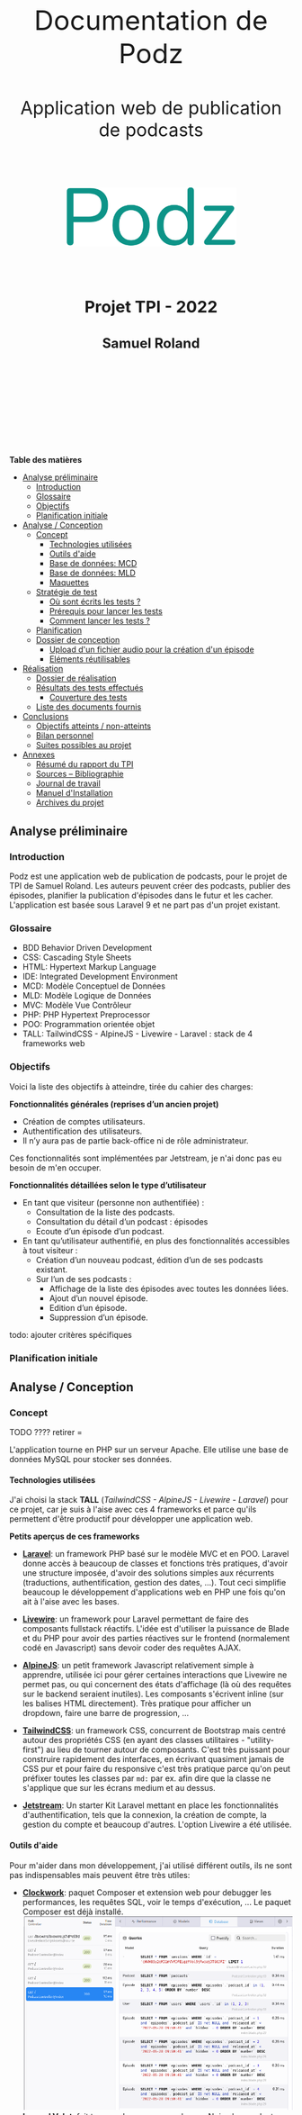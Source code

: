 
<div style="text-align: center; padding: 150px 0px;">
<p style="text-align: center; border: none; font-size: 3rem;">Documentation de Podz</p>
<p style="text-align: center; border: none; font-size: 2rem;">Application web de publication de podcasts</p>
<div style="display:flex; padding: 50px 100px; justify-content: center; font-family: Fira Code;">
<img src="logo.png" style="box-shadow: none">
</div>
<h2 style="text-align: center; font-size: 1.8rem;">Projet TPI - 2022</h2>
<h2 style="text-align: center; font-size: 1.5rem;">Samuel Roland</h2>

</div>

<div class="page"/> 

<div class="toc">

**Table des matières**
- [Analyse préliminaire](#analyse-préliminaire)
  - [Introduction](#introduction)
  - [Glossaire](#glossaire)
  - [Objectifs](#objectifs)
  - [Planification initiale](#planification-initiale)
- [Analyse / Conception](#analyse--conception)
  - [Concept](#concept)
    - [Technologies utilisées](#technologies-utilisées)
    - [Outils d'aide](#outils-daide)
    - [Base de données: MCD](#base-de-données-mcd)
    - [Base de données: MLD](#base-de-données-mld)
    - [Maquettes](#maquettes)
  - [Stratégie de test](#stratégie-de-test)
    - [Où sont écrits les tests ?](#où-sont-écrits-les-tests-)
    - [Prérequis pour lancer les tests](#prérequis-pour-lancer-les-tests)
    - [Comment lancer les tests ?](#comment-lancer-les-tests-)
  - [Planification](#planification)
  - [Dossier de conception](#dossier-de-conception)
    - [Upload d'un fichier audio pour la création d'un épisode](#upload-dun-fichier-audio-pour-la-création-dun-épisode)
    - [Eléments réutilisables](#eléments-réutilisables)
- [Réalisation](#réalisation)
  - [Dossier de réalisation](#dossier-de-réalisation)
  - [Résultats des tests effectués](#résultats-des-tests-effectués)
    - [Couverture des tests](#couverture-des-tests)
  - [Liste des documents fournis](#liste-des-documents-fournis)
- [Conclusions](#conclusions)
  - [Objectifs atteints / non-atteints](#objectifs-atteints--non-atteints)
  - [Bilan personnel](#bilan-personnel)
  - [Suites possibles au projet](#suites-possibles-au-projet)
- [Annexes](#annexes)
  - [Résumé du rapport du TPI](#résumé-du-rapport-du-tpi)
  - [Sources – Bibliographie](#sources--bibliographie)
  - [Journal de travail](#journal-de-travail)
  - [Manuel d'Installation](#manuel-dinstallation)
  - [Archives du projet](#archives-du-projet)

</div>

<div class="page"/><!-- saut de page -->

## Analyse préliminaire
### Introduction

Podz est une application web de publication de podcasts, pour le projet de TPI de Samuel Roland. Les auteurs peuvent créer des podcasts, publier des épisodes, planifier la publication d'épisodes dans le futur et les cacher. L'application est basée sous Laravel 9 et ne part pas d'un projet existant. <!-- pas "part de zéro" -->

### Glossaire

- BDD Behavior Driven Development
- CSS: Cascading Style Sheets
- HTML: Hypertext Markup Language
- IDE: Integrated Development Environment
- MCD: Modèle Conceptuel de Données
- MLD: Modèle Logique de Données
- MVC: Modèle Vue Contrôleur
- PHP: PHP Hypertext Preprocessor
- POO: Programmation orientée objet
- TALL: TailwindCSS - AlpineJS - Livewire - Laravel : stack de 4 frameworks web

### Objectifs

Voici la liste des objectifs à atteindre, tirée du cahier des charges:

**Fonctionnalités générales (reprises d’un ancien projet)**
- Création de comptes utilisateurs.
- Authentification des utilisateurs.
- Il n’y aura pas de partie back-office ni de rôle administrateur.

Ces fonctionnalités sont implémentées par Jetstream, je n'ai donc pas eu besoin de m'en occuper.

**Fonctionnalités détaillées selon le type d’utilisateur**
- En tant que visiteur (personne non authentifiée) :
  - Consultation de la liste des podcasts.
  - Consultation du détail d’un podcast : épisodes
  - Ecoute d’un épisode d’un podcast.
- En tant qu’utilisateur authentifié, en plus des fonctionnalités accessibles à tout visiteur :
    - Création d’un nouveau podcast, édition d’un de ses podcasts existant.  
  - Sur l’un de ses podcasts :
    - Affichage de la liste des épisodes avec toutes les données liées.
    - Ajout d’un nouvel épisode.
    - Edition d’un épisode.
    - Suppression d’un épisode.

todo: ajouter critères spécifiques
<!-- 

Ce chapitre énumère les objectifs du projet. L'atteinte ou non de ceux-ci devra pouvoir être contrôlée à la fin du projet. Les objectifs pourront éventuellement être revus après l'analyse. 

Ces éléments peuvent être repris des spécifications de départ.
-->

### Planification initiale
<!--
Ce chapitre montre la planification du projet. Celui-ci peut être découpé en tâches qui seront planifiées. Il s'agit de la première planification du projet, celle-ci devra être revue après l'analyse. Cette planification sera présentée sous la forme d'un diagramme.

Ces éléments peuvent être repris des spécifications de départ.
-->
<div class="page"/>

## Analyse / Conception
### Concept

TODO ???? retirer =

L'application tourne en PHP sur un serveur Apache. Elle utilise une base de données MySQL pour stocker ses données.

#### Technologies utilisées
J'ai choisi la stack **TALL** (*TailwindCSS - AlpineJS - Livewire - Laravel*) pour ce projet, car je suis à l'aise avec ces 4 frameworks et parce qu'ils permettent d'être productif pour développer une application web.

**Petits aperçus de ces frameworks**
- **[Laravel](https://laravel.com/)**: un framework PHP basé sur le modèle MVC et en POO. Laravel donne accès à beaucoup de classes et fonctions très pratiques, d'avoir une structure imposée, d'avoir des solutions simples aux récurrents (traductions, authentification, gestion des dates, ...). Tout ceci simplifie beaucoup le développement d'applications web en PHP une fois qu'on ait à l'aise avec les bases.
- **[Livewire](https://laravel-livewire.com/)**: un framework pour Laravel permettant de faire des composants fullstack réactifs. L'idée est d'utiliser la puissance de Blade et du PHP pour avoir des parties réactives sur le frontend (normalement codé en Javascript) sans devoir coder des requêtes AJAX.
- **[AlpineJS](https://alpinejs.dev/)**: un petit framework Javascript relativement simple à apprendre, utilisée ici pour gérer certaines interactions que Livewire ne permet pas, ou qui concernent des états d'affichage (là où des requêtes sur le backend seraient inutiles). Les composants s'écrivent inline (sur les balises HTML directement). Très pratique pour afficher un dropdown, faire une barre de progression, ...
- **[TailwindCSS](https://tailwindcss.com/)**: un framework CSS, concurrent de Bootstrap mais centré autour des propriétés CSS (en ayant des classes utilitaires - "utility-first") au lieu de tourner autour de composants. C'est très puissant pour construire rapidement des interfaces, en écrivant quasiment jamais de CSS pur et pour faire du responsive c'est très pratique parce qu'on peut préfixer toutes les classes par `md:` par ex. afin dire que la classe ne s'applique que sur les écrans medium et au dessus.

- **[Jetstream](https://jetstream.laravel.com/2.x/introduction.html)**: Un starter Kit Laravel mettant en place les fonctionnalités d'authentification, tels que la connexion, la création de compte, la gestion du compte et beaucoup d'autres. L'option Livewire a été utilisée.

#### Outils d'aide
Pour m'aider dans mon développement, j'ai utilisé différent outils, ils ne sont pas indispensables mais peuvent être très utiles:
- **[Clockwork](https://underground.works/clockwork/)**: paquet Composer et extension web pour debugger les performances, les requêtes SQL, voir le temps d'exécution, ... Le paquet Composer est déjà installé.
![clockwork](imgs/clockwork.png)
- **[Laravel Valet](https://laravel.com/docs/9.x/valet)**: fait tourner des serveurs web avec Nginx les rendant accessibles via des domaines en .test. Ce qui me permet de faire tourner mon serveur sous `podz.test` sans avoir besoin de me soucier de démarrer et d'arrêter ce serveur ni de gérer plusieurs ports quand plusieurs serveurs sont allumés. Fonctionne pour MacOS, mais des forks pour [Windows](https://github.com/cretueusebiu/valet-windows) et [Linux](https://cpriego.github.io/valet-linux/) existent également. Attention à bien suivre la procédure d'installation pour ne pas être coupé d'internet à cause du DNS local mal configuré.
![valet](imgs/valet.png)

</div>

<div class="page"/>

#### Base de données: MCD
![MCD](MCD.png)
</div>

**Spécificités dans Episodes**:
- Les combinaisons du Numéro et du podcast lié, ainsi que le titre et le podcast lié, sont uniques (exemple: on ne peut pas avoir 2 fois un épisode 4 du podcast "Summer stories", et on ne peut pas avoir 2 fois un épisode nommé "Summer 2020 review" du podcast "Summer stories").
- La date de création est définie par la date de création de l'épisode sur la plateforme (avec l'upload du fichier), peu importe ses autres informations (la publication ou l'état caché n'a pas d'influence sur cette date). Cette date ne change jamais et est affichée qu'à l'auteur.
- La date de publication peut être dans le passé ou mais aussi dans le futur. Si elle est dans le futur, l'épisode n'est pas encore publié (jusqu'à la date définie). Ceci permet de programmer dans le futur une publication.
- Le champ Caché est par défaut à Faux et n'a pas d'effet dans ce cas. S'il est Vrai, l'épisode ne sera pas visible dans les détails du podcast.

**Spécificités dans Podcasts**:
- La combinaison du titre et de l'auteur est unique. Exemple: Michelle ne peut pas publier 2 podcasts s'appelant "My story", par contre Michelle et Bob peuvent chacun publier 1 podcast nommé "My story".

<div class="together">

#### Base de données: MLD
![MLD](MLD.png)

Ce MLD n'a pas été fait à la main mais a été rétro-ingéniéré depuis la base de données, après avoir codé les migrations. Certains champs sont créés par une migration générée par Jetstream, je n'en ai pas besoin mais je ne vais pas les retirer au risque de casser certaines parties existantes. Ce MLD omet volontairement les tables générées par Laravel et propres à chaque application Laravel (`sessions`, `migrations`, ...), une partie provient de migrations créées par Jetstream. Ne vous étonnez donc pas de trouver d'autres tables dans la base de données, car je ne les utilise pas directement. 

todo: documenter spécificités.
Les champs `created_at` et `updated_at` sont gérés automatiquement par Laravel, je n'utilise que le `created_at` en lecture seulement.

<!--
Le concept complet avec toutes ses annexes :

Par exemple : 
•	Multimédia: carte de site, maquettes papier, story board préliminaire, …
•	Bases de données: interfaces graphiques, modèle conceptuel.
•	Programmation: interfaces graphiques, maquettes, analyse fonctionnelle…
•	…
-->
<div class="together">

#### Maquettes
Pour pouvoir utiliser les fonctionnalités requises, voici la liste complète des pages existantes et leur maquette:

- Page Connexion
- Page Inscription
- Page Liste des podcasts
- Page Détails d'un podcast (visiteur)
- Page Détails et édition d'un podcast (auteur)
- Page Création d'un podcast

</div>

**Page Connexion**  
![page](models/Connexion.png)

**Page Inscription**  
![page](models/Inscription.png)

<div class="together">

**Page Liste des podcasts**  
Cette page est visible publiquement et c'est la page par défaut de l'application, on y accède également via le bouton Podcasts en haut à gauche. On peut cliquer sur un podcast pour accéder à ses détails.
![page](models/Podcasts_page.png)
</div>

<div class="together">

**Page Détails d'un podcast**

**Vue visiteur**  
Les visiteurs ne voient que les épisodes qui sont visibles et qu'une partie de leurs informations. Ils ne voient que le numéro, le titre, la description, l'audio et la date (mais sans l'heure et la minute de publication).
![page](models/Page_d%C3%A9tails_podcast_visiteur.png)
</div>

<div class="together">

**Vue Détails et édition pour auteur**  
L'auteur voit toutes les informations de ses podcasts contrairement au visiteur. L'auteur a une vue visiteur sur les podcasts qui ne lui appartiennent pas. Nous sommes le 09.05.2022 dans cette maquette, l'épisode 4 est caché et le 5 est planifié pour le 10.05.2022 à 15:08. L'épisode 4 est caché parce que l'auteur a décidé après coup de le remettre en privé. Voici l'apparance de la page quand un auteur la charge.
![page](models/Page_d%C3%A9tails_podcast_auteur.png)
Quand l'auteur clique sur les icônes d'édition, des formulaires s'affichent pour les éléments sélectionnés afin de permettre l'édition ou la suppression. Ici l'auteur crée un 5 ème épisode planifiée qui ne sera publié que le lendemain à 15h08. On peut éditer plusieurs éléments à la fois, il n'y aura pas de conflit.
![page](models/Page_d%C3%A9tails_podcast_panneaux_%C3%A9dition.png)

</div>

<div class="together">

**Page Création d'un podcast**  
Simple formulaire pour créer un nouveau podcast, avec affichage des erreurs en dessous des champs si jamais les valeurs rentrées sont invalides.
![page](models/Page_cr%C3%A9er_podcast.png)
</div>

<div class="together">

### Stratégie de test

<!--

Décrire la stratégie globale de test: 

•	types de des tests et ordre dans lequel ils seront effectués.
•	les moyens à mettre en œuvre.
•	couverture des tests (tests exhaustifs ou non, si non, pourquoi ?).
•	données de test à prévoir (données réelles ?).
•	les testeurs extérieurs éventuels.
-->

Cette section concerne la manière dont est testé Podz durant le projet et à la fin. Je teste manuellement les fonctionnalités dans son navigateur (Firefox) et écrit aussi des tests automatisés avec PHPUnit (un framework PHP de tests). La plupart des fonctionnalités sont couvertes par ces tests automatisés et quand cela n'est pas le cas, je regarde à la main si cela fonctionne. Les factories et le seeder écrits sont également très utile pour les tests. 

La stratégie de développement est le BDD (Behavior Driven Development). Cela consiste à écrire des tests qui testent le comportement avant de coder, s'assurer que le test plante, puis développer jusqu'à que le test passe. Ensuite on peut refactoriser pour augmenter la qualité tout en s'assurant que cela fonctionne.  
Toute la suite de tests est lancée très fréquemment (plusieurs fois par jour) pour s'assurer qu'une nouvelle fonctionnalité n'a pas cassé une autre en chemin.
</div>
<!-- todo: check BDD meaning -->

#### Où sont écrits les tests ?
Tous les tests se trouve dans le dossier `tests` à la racine du repository. Le dossier `Feature` contient les tests fonctionnels, `Unit` les tests unitaires et `Jetstream` les tests créé par Jetstream (ces derniers ont été déplacé de `Feature` afin de ne pas les exécuter constamment).

<!-- Check "test fonctionnel" -->

<div class="together">

</div>

#### Prérequis pour lancer les tests
Il est nécessaire d'avoir mis en place le projet et d'avoir l'extension PHP SQLite.

<!-- todo: à corriger -->
Avant chaque test, on retourne à l'état initiale grâce au trait `RefreshDatabase`. Puis le seeder `DatabaseSeeder` s'exécute graĉe au `$seed` défini à `true`. Ces 2 configurations sont faites dans `tests/TestCase.php`, ce qui permet au final que tous les tests sont lancées sur une base de données propre et remplie.

Afin de ne pas impacter la base de données de développement, les tests sont lancés sur une base de données SQLite en mémoire. Voici les lignes en bas du fichier de configuration de PHPUnit `phpunit.xml`, qui redéfinit 2 variables d'environnement permettant d'avoir une base de données en RAM.
```xml
<env name="DB_DATABASE" value=":memory:"/>
<env name="DB_CONNECTION" value="sqlite"/>
```
<div class="together">

#### Comment lancer les tests ?
Il y a différentes manières de lancer les tests dans un terminal dans le dossier du projet:
- `./vendor/bin/phpunit`
- `php artisan test`
- `phpunit` (si phpunit a été installé séparement)

Les tests en dehors du dossier `tests/Unit` et `tests/Feature` ne seront pas lancés. Pour exécuter les tests de Jetstream si besoin, il faut lancer `php artisan test tests/Jetstream`.

Vous pouvez passer des paramètres à `phpunit` (aussi possible pour la commande `php artisan test`).
</div>

**Exemples**:
1. pour exécuter seulement 1 test nommé `podcasts_page_exists`:  
`php artisan test --filter podcasts_page_exists`
1. pour exécuter une classe de tests donnée:  
`php artisan test tests/Feature/PodcastsTest.php`
1. pour exécuter les tests d'un dossier:  
`php artisan test tests/Unit`

Je recommande de configurer un raccourci dans votre IDE pour lancer les tests. J'ai utilisé ce réglage de raccourci dans VSCode pour lancer tous les tests lors d'un `ctrl+t ctrl+t`
```json
{
    "key": "ctrl+t ctrl+t",
    "command": "workbench.action.terminal.sendSequence",
    "args": {
        "text": "php artisan test\u000D"
    }
}
```

### Planification
<!--
Révision de la planification initiale du projet :

•	planning indiquant les dates de début et de fin du projet ainsi que le découpage connu des diverses phases. 
•	partage des tâches en cas de travail à plusieurs.

Il s’agit en principe de la planification définitive du projet. Elle peut être ensuite affinée (découpage des tâches). Si les délais doivent être ensuite modifiés, le responsable de projet doit être avisé, et les raisons doivent être expliquées dans l’historique.
-->

### Dossier de conception

**Résumé des podcats**  
Sur la page Podcasts, il y a un résumé des descriptions des podcasts, qui se limitent à 150 charactères (+3 petits points), puisque la description est trop longue pour être affichée entièrement et l'utilisation de `text-overflow: ellipsis` en CSS sur plusieurs lignes n'est pas très simple. Raccourcir en PHP était donc l'autre solution. Un attribute `summary` de la classe `Podcast` permet de récuperer facilement ce résumé. Si la description est plus courte que la limite, la description est utilisée.

**Visibilité des épisodes**

<!-- random note 

Pour qu'un épisode soit visible publiquement il faut que sa date de publication soit dans le passé et que son état Caché soit Faux.
-->

**Traduction**  
Pour que les messages d'erreurs soient en français. J'utilise le système d'internationalisation de Laravel et j'ai défini le français comme langue par défaut et l'anglais comme langue de repli ("fallback language") au cas où quelquechose n'aurait pas été traduit en français. J'ai dupliqué le fichier `lang/fr/validation.php` à partir `lang/en/validation.php` et j'ai traduit les erreurs que j'utilisais.


<!--
Fournir tous les document de conception:

•	le choix du matériel HW
•	le choix des systèmes d'exploitation pour la réalisation et l'utilisation
•	le choix des outils logiciels pour la réalisation et l'utilisation
•	site web: réaliser les maquettes avec un logiciel, décrire toutes les animations sur papier, définir les mots-clés, choisir une formule d'hébergement, définir la méthode de mise à jour, …
•	bases de données: décrire le modèle relationnel, le contenu détaillé des tables (caractéristiques de chaque champs) et les requêtes.
•	programmation et scripts: organigramme, architecture du programme, découpage modulaire, entrées-sorties des modules, pseudo-code / structogramme…

Le dossier de conception devrait permettre de sous-traiter la réalisation du projet !
-->
#### Upload d'un fichier audio pour la création d'un épisode
J'ai décidé de fixer la taille maximum d'upload de fichiers à 150MB. Cette limite est fixée dans l'application, au niveau de la validation à la création d'un épisode.
Ces 2 paramètres dans la configuration de PHP (fichier `php.ini`) doivent être augmentées au dessus de 150MB: `upload_max_filesize` et `post_max_size`.

#### Eléments réutilisables

**Le composant Field**  
Un composant Blade permettant d'abstraire les éléments communs à tous les champs de formulaire: l'affichage du label, le design basique, l'affichage des erreurs de validations.

Propriétés du composant
| Nom           | Type   | Requis | Description                                                                                                           |
| ------------- | ------ | ------ | --------------------------------------------------------------------------------------------------------------------- |
| `name`        | String | X      | Le nom technique du champ, utilisé pour l'attribut `name` de l'input et par le `@error()` et par la fonction `old()`. |
| `label`       | String |        | Nom du label au dessus du champ.                                                                                      |
| `type`        | String |        | Type de l'`<input>`. Par défaut `text`. Si `textarea` est donné, une balise `<textarea>` est utilisée à la place.     |
| `placeholder` | String |        | Un placeholder qui est ajouté directement sur le champ.                                                               |
| `cssOnField`  | String |        | Des classes CSS qui sont ajoutées directement sur le champ.                                                           |

Tous les autres attributs non reconnus sont transférés à la `div` racine du composant, ce qui permet d'ajouter du style ou d'autres attributs HTML. Tous les attributs commençant par `wire:model` sont ajoutés au champ pour permettre l'utilisation de ce composant avec Livewire.

Exemple d'utilisation:
```php
<form action="{{ route('podcasts.index') }}" method="POST">
<x-field label="Title" name="title"></x-field>
<x-field label="Description" type="textarea" name="description"></x-field>
<x-field label="Date de naissance" type="date" name="user.date"></x-field>
[...]
</form>
```

Un autre exemple d'utilisation dans le cas d'un formulaire géré par Livewire:
```php
<div>
    <x-field 
        wire:keyup.enter="update" 
        placeholder="Rentrez un titre court et marquant." 
        label="Title" name="podcast.title" 
        wire:model.lazy="podcast.title">
    </x-field>
    <x-field 
        label="Description" type="textarea" 
        name="podcast.description" wire:model.lazy="podcast.description">
    </x-field>
    @csrf
    <button wire:click.prevent="update" class="btn mt-1">Enregistrer</button>
</div>
```

**Classes CSS et couleurs**  
J'ai défini 3 nouvelles couleurs Tailwind, qu'on peut utiliser partout où les couleurs sont utiles avec TailwindCSS (`border-green`, `text-lightblue`, ...)
```javascript
//Extrait de tailwind.config.js
colors: {
    'green': '#0d9488',
    'blue': '#0d1594',
    'lightblue': '#0d159414',
}
```

Il y a aussi certaines classes CSS qui peuvent être utilisées pour avoir un design commun à travers l'interface:
- `text-info`: pour les messages d'informations
- `btn`: pour les boutons

<div class="page"/>

## Réalisation
### Dossier de réalisation

<!-- réduire taille du texte pour éviter les overflow-->
**Structure du repository**  
Certains dossiers de Laravel moins pertinents ont été remplacés par des `...`. Seulement les dossiers et les fichiers à la racine sont affichés. Uniquement ceux que j'ai utilisé sont définis.

```
podz                      Racine du repository
├─ app                                        
│   ├─ Actions                                        
│   │   ├─ Fortify                                        
│   │   └─ Jetstream                                        
│   ├─ Console                                        
│   ├─ Exceptions                                         
│   ├─ Http                                         
│   │   ├─ Controllers    Les classes contrôleurs                                    
│   │   ├─ Livewire                                         
│   │   └─ Middleware                                         
│   ├─ Models             Les classes modèles                            
│   ├─ Providers                                        
│   └─ View               Les classes des vues, pour les composants Blade                          
│       └─ Components                                         
├─ ...                                      
├─ config                 Les fichiers de configuration globaux                        
├─ database               Tout ce qui concerne la gestion de la base de données                          
│   ├─ factories          Les factories pour créer des données fictives                              
│   ├─ migrations         Les migrations pour définir la structure des tables
│   └─ seeders            Les seeders pour remplir la base de données avec les factories
├─ docs                   Dossier pour stocker les éléments de documentations (notamment MCD, MLD)
│   ├─ imgs               Les images utilisées dans cette documentation
│   ├─ models             Les exports des maquettes
│   └─ sources            Les fichiers source binaires des maquettes, MCD et MLD
├─ lang                   Les fichiers de langues                      
│   ├─ en                 
│   └─ fr                 Certaines traductions en français                         
├─ public                 
├─ resources              Toutes les ressources utiles à générer nos vues                          
│   ├─ css                Style CSS global dans app.css                         
│   ├─ js                 Javascript global dans app.js                        
│   ├─ markdown           
│   └─ views              
│       ├─ api            
│       ├─ auth           
│       ├─ components     
│       ├─ layouts        
│       ├─ livewire       Les vues pour Livewire
│       ├─ podcasts       Vues pour les podcasts 
│       ├─ profile                               
│       └─ vendor                                
│           └─ jetstream  Les vues de Jetstream  
│               └─ ...                                          
├─ routes                 Configuration des routes dans web.php                        
├─ storage                Espace de stockage dédié                        
│   ├─ app                Dossier ciblé par le disque "local"                         
│   │   ├─ public         Dossier publiquement accessible et ciblé par le disque "public"                                
│   │   └─ testing        Fichiers audios de tests pour le développement                              
│   ├─ clockwork                                        
│   ├─ ...                                        
│   └─ logs               Emplacement de laravel.log                          
├─ tests                  Tests automatisés                      
│   ├─ Feature            Tests fonctionnels                            
│   ├─ Jetstream          Tests créés par Jetstream                              
│   └─ Unit               Tests unitaires 
│                        
│   .editorconfig                                       
│   .env.example          Fichier .env d'exemple                              
│   .gitattributes                                        
│   .gitignore                                        
│   .styleci.yml                                        
│   artisan                                       
│   composer.json         Liste des paquets Composer requis                              
│   composer.lock         Liste des paquets Composer installées et leur version
│   package-lock.json     Liste des paquets NPM installées et leur version
│   package.json          Liste des paquets NPM requis                              
│   phpunit.xml           Fichier de configuration de PhpUnit                             
│   README.md                                        
│   tailwind.config.js    Configuration de Tailwind                                    
│   webpack.mix.js        Configuration du build JS et CSS avec Webpack pour Mix
```
<!--

Décrire la réalisation "physique" de votre projet

•	les répertoires où le logiciel est installé
•	la liste de tous les fichiers et une rapide description de leur contenu (des noms qui parlent !)
•	les versions des systèmes d'exploitation et des outils logiciels
•	la description exacte du matériel
•	le numéro de version de votre produit !
•	programmation et scripts: librairies externes, dictionnaire des données, reconstruction du logiciel - cible à partir des sources.

NOTE : Evitez d’inclure les listings des sources, à moins que vous ne désiriez en expliquer une partie vous paraissant importante. Dans ce cas n’incluez que cette partie…
-->

### Résultats des tests effectués
<!-- Compléter temps !! -->
Cette capture montre le résultat des tests exécutés le YYY à YYY. Tous les tests passent.
![img](imgs/tests-results.png)

<!-- todo: check selenium and testing tools -->
Voici la liste complète des tests, les noms devraient permettre d'avoir une idée de ce qui est testé et quels cas sont couverts.

•	les conditions exactes de chaque test
•	les preuves de test (papier ou fichier)
•	tests sans preuve: fournir au moins une description 
-->


#### Couverture des tests
Comme les tests sont écrits et exécutés en PHP, les tests ne peuvent que tester le comportement backend. Les interractions frontend ne peuvent pas être testées avec les outils actuels.

Pour la plupart des fonctionnalités, j'ai suivi cette ordre pour décider des tests à écrire et de leur contenu:
1. D'abord écrire un test pour vérifier que la page existe ou que le composant testé est bien chargé dans une des pages.
2. Ensuite tester le comportement idéal (toutes les données valides) pour s'assurer que les données gérées ont bien été modifiées.
3. Puis tester les validations des données.
4. Et finalement valider les permissions de visibilité ou d'accès (ex: être sûr qu'un visiteur ne peut pas modifier un épisode ou ne peut pas voir d'épisode s'il est invisible).

<!-- check order and reorder if needed -->

**Ce que les tests ne couvrent pas**:
- Validation de la taille maximale d'upload d'un fichier pour la création d'épisode

Les tests manuels ont permis de vérifier que cela fonctionnait. Un test manuel avec un fichier mp3 de 170Mo a été fait plusieurs fois afin de vérifier la limite de 150Mo. En voici la démonstration:

![file-upload-error](imgs/file-upload-error.png)

<!--
### Erreurs restantes  

S'il reste encore des erreurs: 

•	Description détaillée
•	Conséquences sur l'utilisation du produit
•	Actions envisagées ou possibles
TODO: a retirer au dernier moment.
-->

### Liste des documents fournis
- Ce rapport de projet nommé "Documentation de Podz" <!-- nom du fichier -->
- Journal de travail
- README: contient la documentation d'installation du projet

<!--
todo: utile ?

Lister les documents fournis au client avec votre produit, en indiquant les numéros de versions 

•	le rapport de projet
•	le manuel d'Installation (en annexe)
•	le manuel d'Utilisation avec des exemples graphiques (en annexe)
•	autres…
-->

<div class="page"/>

## Conclusions
<!--

Développez en tous cas les points suivants:

•	Objectifs atteints / non-atteints
•	Points positifs / négatifs
•	Difficultés particulières
•	Suites possibles pour le projet (évolutions & améliorations)

 -->
## Annexes

### Résumé du rapport du TPI / version succincte de la documentation
<!-- todo: sur une page dédiée -->

### Sources – Bibliographie
- Icônes: les icônes ont été copié-collées (en SVG) depuis [heroicons.com](https://heroicons.com/), elle sont publiées sous licence MIT.

- [Liste des Types de médias, par l'IANA](https://www.iana.org/assignments/media-types/media-types.xhtml). Cette ressource m'a été utile pour trouver les types MIME des fichiers audios .ogg, .opus, .mp3 et .m4a.
<!--

Liste des livres utilisés (Titre, auteur, date), des sites Internet (URL) consultés, des articles (Revue, date, titre, auteur)… Et de toutes les aides externes (noms)   
-->
### Journal de travail

### Manuel d'Installation

### Archives du projet 

<!-- 
Media, … dans une fourre en plastique 
-->